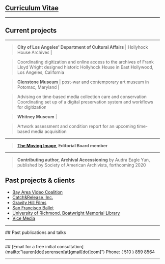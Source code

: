 
## [Curriculum Vitae](https://laurensorensen.github.io/CV_website.pdf)
<hr />

## Current projects
<hr />

>**City of Los Angeles' Department of Cultural Affairs** | Hollyhock House Archives |

> Coordinating digitization and online access to the archives of Frank Lloyd Wright designed historic Hollyhock House in East Hollywood, Los Angeles, California


>**Glenstone Museum** | post-war and contemporary art museum in Potomac, Maryland |

> Advising on time-based media collection care and conservation
> Coordinating set up of a digital preservation system and workflows for digitization


>**Whitney Museum** |

> Artwork assessment and condition report for an upcoming time-based media acquisition
<hr />

>**[The Moving Image](https://www.upress.umn.edu/journal-division/journals/the-moving-image), Editorial Board member**
<hr /> 

>**Contributing author, Archival Accessioning** by Audra Eagle Yun, published by Society of American Archivists, forthcoming 2020



## Past projects & clients
<ul>
	<li>
	<a href="https://bavc.org/preserve-media" target="_blank">Bay Area Video Coalition</a>
	</li>
	<li>
	<a href="https://catchandrelease.com/" target="_blank" data-content="https://catchandrelease.com/">Catch&amp;Release, Inc.</a>
	</li>
	<li>
	<a href="https://jemcohenfilms.com/" target="_blank">Gravity Hill Films</a>
	</li>
	<li>
	<a href="https://www.sfballet.org/" target="_blank">San Francisco Ballet</a>
	</li>
	<li>
	<a href="https://library.richmond.edu/" target="_blank">University of Richmond, Boatwright Memorial Library</a>
	</li>
	<li>
	<a href="https://www.imdb.com/title/tt8079498/" target="_blank">Vice Media</a>
	</li>
</ul>
<hr />
## Past publications and talks
<hr />
## [Email for a free initial consultation](mailto:"lauren[dot]sorensen[at]gmail[dot]com]")
Phone: ( 510 ) 859 8564
<hr />
